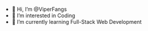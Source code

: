 - 👋 Hi, I’m @ViperFangs
- 👀 I’m interested in Coding
- 🌱 I’m currently learning Full-Stack Web Development

<!---
ViperFangs/ViperFangs is a ✨ special ✨ repository because its `README.md` (this file) appears on your GitHub profile.
You can click the Preview link to take a look at your changes.
--->
